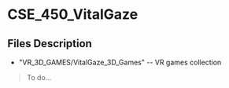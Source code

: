 # CSE_450_VitalGaze
## Files Description

- "VR_3D_GAMES/VitalGaze_3D_Games" -- VR games collection


> To do...
